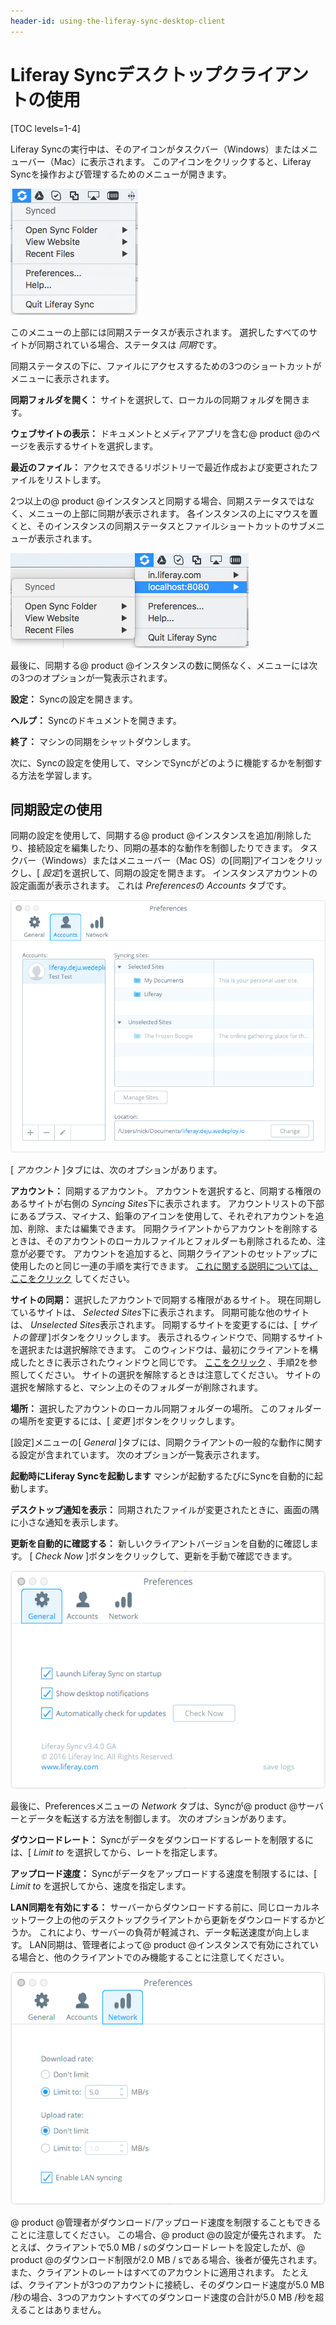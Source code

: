 ```yaml
---
header-id: using-the-liferay-sync-desktop-client
---
```


# Liferay Syncデスクトップクライアントの使用

[TOC levels=1-4]

Liferay Syncの実行中は、そのアイコンがタスクバー（Windows）またはメニューバー（Mac）に表示されます。 このアイコンをクリックすると、Liferay Syncを操作および管理するためのメニューが開きます。

![図1：WindowsタスクバーとMacメニューバーのLiferay同期メニューを使用すると、同期にすばやくアクセスできます。](../../../../images/sync-toolbar-01.png)

このメニューの上部には同期ステータスが表示されます。 選択したすべてのサイトが同期されている場合、ステータスは *同期*です。

同期ステータスの下に、ファイルにアクセスするための3つのショートカットがメニューに表示されます。

**同期フォルダを開く：** サイトを選択して、ローカルの同期フォルダを開きます。

**ウェブサイトの表示：** ドキュメントとメディアアプリを含む@ product @のページを表示するサイトを選択します。

**最近のファイル：** アクセスできるリポジトリーで最近作成および変更されたファイルをリストします。

2つ以上の@ product @インスタンスと同期する場合、同期ステータスではなく、メニューの上部に同期が表示されます。 各インスタンスの上にマウスを置くと、そのインスタンスの同期ステータスとファイルショートカットのサブメニューが表示されます。

![図2：複数の@ product @インスタンスと同期する場合、同期はそれぞれのサブメニューを表示します。](../../../../images/sync-toolbar-02.png)

最後に、同期する@ product @インスタンスの数に関係なく、メニューには次の3つのオプションが一覧表示されます。

**設定：** Syncの設定を開きます。

**ヘルプ：** Syncのドキュメントを開きます。

**終了：** マシンの同期をシャットダウンします。

次に、Syncの設定を使用して、マシンでSyncがどのように機能するかを制御する方法を学習します。

## 同期設定の使用

同期の設定を使用して、同期する@ product @インスタンスを追加/削除したり、接続設定を編集したり、同期の基本的な動作を制御したりできます。 タスクバー（Windows）またはメニューバー（Mac OS）の[同期]アイコンをクリックし、[ *設定*]を選択して、同期の設定を開きます。 インスタンスアカウントの設定画面が表示されます。 これは *Preferences*の *Accounts* タブです。

![図3：[設定]メニューの[アカウント]タブで、アカウントごとのサイトとの同期を管理できます。](../../../../images/sync-preferences-accounts-01.png)

[ *アカウント* ]タブには、次のオプションがあります。

**アカウント：** 同期するアカウント。 アカウントを選択すると、同期する権限のあるサイトが右側の *Syncing Sites*下に表示されます。 アカウントリストの下部にあるプラス、マイナス、鉛筆のアイコンを使用して、それぞれアカウントを追加、削除、または編集できます。 同期クライアントからアカウントを削除するときは、そのアカウントのローカルファイルとフォルダーも削除されるため、注意が必要です。 アカウントを追加すると、同期クライアントのセットアップに使用したのと同じ一連の手順を実行できます。 [これに関する説明については、ここをクリック](/docs/7-1/user/-/knowledge_base/u/installing-and-configuring-the-desktop-liferay-sync-client#configuring-the-liferay-sync-desktop-client) してください。

**サイトの同期：** 選択したアカウントで同期する権限があるサイト。 現在同期しているサイトは、 *Selected Sites*下に表示されます。 同期可能な他のサイトは、 *Unselected Sites*表示されます。 同期するサイトを変更するには、[ *サイトの管理* ]ボタンをクリックします。 表示されるウィンドウで、同期するサイトを選択または選択解除できます。 このウィンドウは、最初にクライアントを構成したときに表示されたウィンドウと同じです。 [ここをクリック](/docs/7-1/user/-/knowledge_base/u/installing-and-configuring-the-desktop-liferay-sync-client#configuring-the-liferay-sync-desktop-client) 、手順2を参照してください。 サイトの選択を解除するときは注意してください。 サイトの選択を解除すると、マシン上のそのフォルダーが削除されます。

**場所：** 選択したアカウントのローカル同期フォルダーの場所。 このフォルダーの場所を変更するには、[ *変更* ]ボタンをクリックします。

[設定]メニューの[ *General* ]タブには、同期クライアントの一般的な動作に関する設定が含まれています。 次のオプションが一覧表示されます。

**起動時にLiferay Syncを起動します** マシンが起動するたびにSyncを自動的に起動します。

**デスクトップ通知を表示：** 同期されたファイルが変更されたときに、画面の隅に小さな通知を表示します。

**更新を自動的に確認する：** 新しいクライアントバージョンを自動的に確認します。 [ *Check Now* ]ボタンをクリックして、更新を手動で確認できます。

![図4：[設定]メニューの[*全般*]タブには、同期の全般的な動作に関する設定が含まれています。](../../../../images/sync-preferences-general-01.png)

最後に、Preferencesメニューの *Network* タブは、Syncが@ product @サーバーとデータを転送する方法を制御します。 次のオプションがあります。

**ダウンロードレート：** Syncがデータをダウンロードするレートを制限するには、[ *Limit to* を選択してから、レートを指定します。

**アップロード速度：** Syncがデータをアップロードする速度を制限するには、[ *Limit to* を選択してから、速度を指定します。

**LAN同期を有効にする：** サーバーからダウンロードする前に、同じローカルネットワーク上の他のデスクトップクライアントから更新をダウンロードするかどうか。 これにより、サーバーの負荷が軽減され、データ転送速度が向上します。 LAN同期は、管理者によって@ product @インスタンスで有効にされている場合と、他のクライアントでのみ機能することに注意してください。

![図5：[設定]メニューの[*ネットワーク*]タブには、同期のデータ転送動作の設定が含まれています。](../../../../images/sync-desktop-prefs-network.png)

@ product @管理者がダウンロード/アップロード速度を制限することもできることに注意してください。 この場合、@ product @の設定が優先されます。 たとえば、クライアントで5.0 MB / sのダウンロードレートを設定したが、@ product @のダウンロード制限が2.0 MB / sである場合、後者が優先されます。 また、クライアントのレートはすべてのアカウントに適用されます。 たとえば、クライアントが3つのアカウントに接続し、そのダウンロード速度が5.0 MB /秒の場合、3つのアカウントすべてのダウンロード速度の合計が5.0 MB /秒を超えることはありません。
